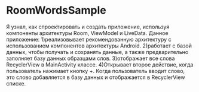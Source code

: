 # RoomWordsSample
Я узнал, как спроектировать и создать приложение, используя компоненты архитектуры Room, ViewModel и LiveData. Данное приложение:   1)реализовывает рекомендованную архитектуру с использованием компонентов архитектуры Android.  2)работает с базой данных, чтобы получать и сохранять данные, а также предварительно заполняет базу данных образцами слов.  3)отображает все слова RecyclerView в MainActivity классе.  4)Открывает второе действие, когда пользователь нажимает кнопку +. Когда пользователь вводит слово, это слово добавляется в базу данных и отображается в RecyclerView списке.
